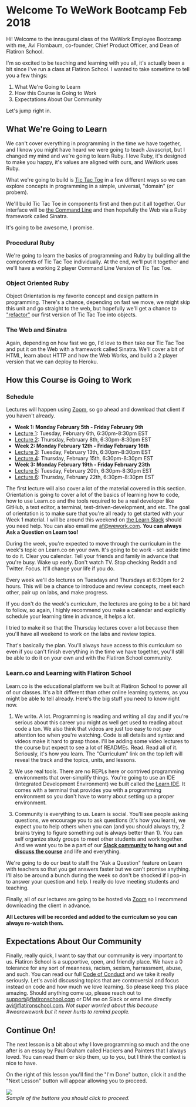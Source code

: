 # Welcome To WeWork Bootcamp Feb 2018

Hi! Welcome to the innaugural class of the WeWork Employee Bootcamp with me, Avi Flombaum, co-founder, Chief Product Officer, and Dean of Flatiron School.

I'm so excited to be teaching and learning with you all, it's actually been a bit since I've run a class at Flatiron School. I wanted to take sometime to tell you a few things:

1. What We're Going to Learn
2. How this Course is Going to Work
3. Expectations About Our Community

Let's jump right in.

## What We're Going to Learn

We can't cover everything in programming in the time we have together, and I know you might have heard we were going to teach Javascript, but I changed my mind and we're going to learn Ruby. I love Ruby, it's designed to make you happy, it's values are aligned with ours, and WeWork uses Ruby.

What we're going to build is [Tic Tac Toe](https://en.wikipedia.org/wiki/Tic-tac-toe) in a few different ways so we can explore concepts in programming in a simple, universal, "domain" (or probem).

We'll build Tic Tac Toe in components first and then put it all together. Our interface will be [the Command Line](https://en.wikipedia.org/wiki/Command-line_interface) and then hopefully the Web via a Ruby framework called Sinatra.

It's going to be awesome, I promise.

### Procedural Ruby

We're going to learn the basics of programming and Ruby by building all the components of Tic Tac Toe individually. At the end, we'll put it together and we'll have a working 2 player Command Line Version of Tic Tac Toe.

### Object Oriented Ruby

Object Orientation is my favorite concept and design pattern in programming. There's a chance, depending on fast we move, we might skip this unit and go straight to the web, but hopefully we'll get a chance to ["refactor"](https://en.wikipedia.org/wiki/Code_refactoring) our first version of Tic Tac Toe into objects.

### The Web and Sinatra

Again, depending on how fast we go, I'd love to then take our Tic Tac Toe and put it on the Web with a framework called Sinatra. We'll cover a bit of HTML, learn about HTTP and how the Web Works, and build a 2 player version that we can deploy to Heroku.

## How this Course is Going to Work

### Schedule

Lectures will happen using [Zoom](https://zoom.us/download), so go ahead and download that client if you haven't already.

* **Week 1: Monday February 5th - Friday February 9th**
* [Lecture 1](https://zoom.us/j/108747895): Tuesday, February 6th, 6:30pm-8:30pm EST
* [Lecture 2](https://zoom.us/j/862531874): Thursday, February 8th, 6:30pm-8:30pm EST
* **Week 2: Monday February 12th - Friday February 16th**
* [Lecture 3](https://zoom.us/j/165585983): Tuesday, February 13th, 6:30pm-8:30pm EST
* [Lecture 4](https://zoom.us/j/978290736): Thursday, February 15th, 6:30pm-8:30pm EST
* **Week 3: Monday February 19th - Friday February 23th**
* [Lecture 5](https://zoom.us/j/485806198): Tuesday, February 20th, 6:30pm-8:30pm EST
* [Lecture 6](https://zoom.us/j/318497280): Thursday, February 22th, 6:30pm-8:30pm EST

The first lecture will also cover a lot of the material covered in this section. Orientation is going to cover a lot of the basics of learning how to code, how to use Learn.co and the tools required to be a real developer like GitHub, a text editor, a terminal, test-driven-development, and etc. The goal of orientation is to make sure that you're all ready to get started with your Week 1 material. I will be around this weekend on [the Learn Slack](https://learn-co.slack.com/messages/G8ZUY7CP4) should you need help. You can also email me [af@wework.com](mailto:af@wework.com). **You can always Ask a Question on Learn too!**

During the week, you're expected to move through the curriculum in the week's topic on Learn.co on your own. It's going to be work - set aside time to do it. Clear you calendar. Tell your friends and family in advance that you're busy. Wake up early. Don't watch TV. Stop checking Reddit and Twitter. Focus. It'll change your life if you do.

Every week we'll do lectures on Tuesdays and Thursdays at 6:30pm for 2 hours. This will be a chance to introduce and review concepts, meet each other, pair up on labs, and make progress.

If you don't do the week's curriculum, the lectures are going to be a bit hard to follow, so again, I highly recommend you make a calendar and explicitly schedule your learning time in advance, it helps a lot.

I tried to make it so that the Thursday lectures cover a lot because then you'll have all weekend to work on the labs and review topics.

That's basically the plan. You'll always have access to this curriculum so even if you can't finish everything in the time we have together, you'll still be able to do it on your own and with the Flatiron School community.

### Learn.co and Learning with Flatiron School

Learn.co is the educational platform we built at Flatiron School to power all of our classes. It's a bit different than other online learning systems, as you might be able to tell already. Here's the big stuff you need to know right now.

1. We write. A lot. Programming is reading and writing all day and if you're serious about this career you might as well get used to reading about code a ton. We also think that videos are just too easy to not pay attention too when you're watching. Code is all details and syntax and videos make it hard to grasp those. I'll be adding some video lectures to the course but expect to see a lot of READMEs. Read. Read all of it. Seriously, it's how you learn. The "Curriculum" link on the top left will reveal the track and the topics, units, and lessons.

2. We use real tools. There are no REPLs here or contrived programming environments that over-simplify things. You're going to use an IDE (Integrated Development Environment) we built called the [Learn IDE](http://help.learn.co/the-learn-ide). It comes with a terminal that provides you with a programming environment so you don't have to worry about setting up a proper environment.

3. Community is everything to us. Learn is social. You'll see people asking questions, we encourage you to ask questions (it's how you learn), we expect you to help others when you can (and you should always try, 2 brains trying to figure something out is always better than 1). You can self organize study groups to meet other students and work together. And we want you to be a part of our **[Slack community](http://slack.learn.co) to hang out and [discuss the course](https://learn-co.slack.com/messages/G8ZUY7CP4)** and life and everything.

We're going to do our best to staff the "Ask a Question" feature on Learn with teachers so that you get answers faster but we can't promise anything. I'll also be around a bunch during the week so don't be shocked if I pop-in to answer your question and help. I really do love meeting students and teaching.

Finally, all of our lectures are going to be hosted via [Zoom](https://zoom.us) so I recommend downloading the client in advance.

**All Lectures will be recorded and added to the curriculum so you can always re-watch them.**

## Expectations About Our Community

Finally, really quick, I want to say that our community is very important to us. Flatiron School is a supportive, open, and friendly place. We have a 0 tolerance for any sort of meanness, racism, sexism, harrassment, abuse, and such. You can read our full [Code of Conduct](http://flatironschool.com/code-of-conduct/) and we take it really seriously. Let's avoid discussing topics that are controversial and focus instead on code and how much we love learning. So please keep this place amazing. Should anything come up, please reach out to [support@flatironschool.com](mailto:support@flatironschool.com) or DM me on Slack or email me directly [avi@flatironschool.com](mailto:avi@flatironschool.com). _Not super worried about this because #wearewework but it never hurts to remind people._

## Continue On!

The next lesson is a bit about why I love programming so much and the one after is an essay by Paul Graham called Hackers and Painters that I always loved. You can read them or skip them, up to you, but I think the context is nice to have.

On the right of this lesson you'll find the "I'm Done" button, click it and the "Next Lesson" button will appear allowing you to proceed.

<p>
  <img src="https://learn-co-videos.s3.amazonaws.com/learn-co-orientation/doneandnext.png" align="center" style="margin: 0 auto; text-align: center"></br>
  <em>Sample of the buttons you should click to proceed.</em>
</p>